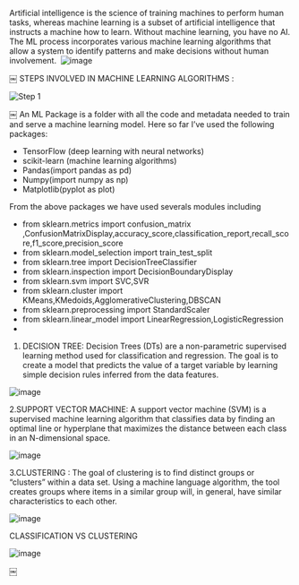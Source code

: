 Artificial intelligence is the science of training machines to perform human tasks, whereas machine learning is a subset of artificial intelligence that instructs a machine how to learn.
Without machine learning, you have no AI. The ML process incorporates various machine learning algorithms that allow a system to identify patterns and make decisions without human involvement. 
![image](https://github.com/Mathivathani-G/Machine_learning_Algorithm/assets/171793413/6e0b5983-897a-4a75-9483-793227f18388)


￼
STEPS INVOLVED IN MACHINE LEARNING ALGORITHMS :

![Step 1](https://github.com/Mathivathani-G/Machine_learning_Algorithm/assets/171793413/34f3d0f7-e203-4850-b509-fac6d36e0e37)

￼
An ML Package is a folder with all the code and metadata needed to train and serve a machine learning model.
Here so far I’ve used the following packages:
* TensorFlow (deep learning with neural networks)
* scikit-learn (machine learning algorithms)
* Pandas(import pandas as pd)
* Numpy(import numpy as np)
* Matplotlib(pyplot as plot)
  
From the above packages we have used severals modules including 

* from sklearn.metrics import confusion_matrix ,ConfusionMatrixDisplay,accuracy_score,classification_report,recall_score,f1_score,precision_score
* from sklearn.model_selection import train_test_split
* from sklearn.tree import DecisionTreeClassifier
* from sklearn.inspection import DecisionBoundaryDisplay
* from sklearn.svm import SVC,SVR
* from sklearn.cluster import KMeans,KMedoids,AgglomerativeClustering,DBSCAN
* from sklearn.preprocessing import StandardScaler
* from sklearn.linear_model import LinearRegression,LogisticRegression
* 
1. DECISION TREE:
Decision Trees (DTs) are a non-parametric supervised learning method used for classification and regression. The goal is to create a model that predicts the value of a target variable by learning simple decision rules inferred from the data features.


![image](https://github.com/Mathivathani-G/Machine_learning_Algorithm/assets/171793413/96181745-8e51-4064-a279-b6fcb0099a4e)

2.SUPPORT VECTOR MACHINE:
A support vector machine (SVM) is a supervised machine learning algorithm that classifies data by finding an optimal line or hyperplane that maximizes the distance between each class in an N-dimensional space.


![image](https://github.com/Mathivathani-G/Machine_learning_Algorithm/assets/171793413/4f548ded-2b40-4f7d-864d-9db1379cc56f)

3.CLUSTERING :
The goal of clustering is to find distinct groups or “clusters” within a data set. Using a machine language algorithm, the tool creates groups where items in a similar group will, in general, have similar characteristics to each other.


![image](https://github.com/Mathivathani-G/Machine_learning_Algorithm/assets/171793413/7fc523bd-644b-475a-88e8-f39b3d62f670)



CLASSIFICATION VS CLUSTERING 


![image](https://github.com/Mathivathani-G/Machine_learning_Algorithm/assets/171793413/c6c5c684-1ce7-4032-823d-a04520f96768)

￼

